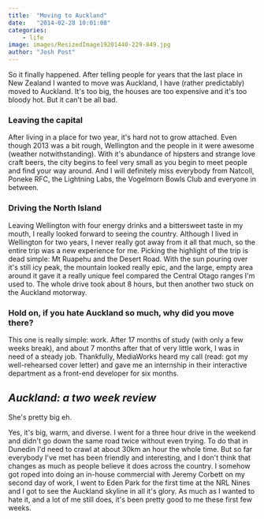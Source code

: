 ```yaml
---
title:  "Moving to Auckland"
date:   "2014-02-28 10:01:08"
categories: 
    - life
image: images/ResizedImage19201440-229-849.jpg
author: "Josh Post"
---
```


So it finally happened. After telling people for years that the last place in New Zealand I wanted to move was Auckland, I have (rather predictably) moved to Auckland. It's too big, the houses are too expensive and it's too bloody hot. But it can't be all bad.

### Leaving the capital
After living in a place for two year, it's hard not to grow attached. Even though 2013 was a bit rough, Wellington and the people in it were awesome (weather notwithstanding). With it's abundance of hipsters and strange love craft beers, the city begins to feel very small as you begin to meet people and find your way around. And I will definitely miss everybody from Natcoll, Poneke RFC, the Lightning Labs, the Vogelmorn Bowls Club and everyone in between.

### Driving the North Island
Leaving Wellington with four energy drinks and a bittersweet taste in my mouth, I really looked forward to seeing the country. Although I lived in Wellington for two years, I never really got away from it all that much, so the entire trip was a new experience for me. Picking the highlight of the trip is dead simple: Mt Ruapehu and the Desert Road. With the sun pouring over it's still icy peak, the mountain looked really epic, and the large, empty area around it gave it a really unique feel compared the Central Otago ranges I'm used to. The whole drive took about 8 hours, but then another two stuck on the Auckland motorway.

### Hold on, if you hate Auckland so much, why did you move there?
This one is really simple: work. After 17 months of study (with only a few weeks break), and about 7 months after that of very little work, I was in need of a steady job. Thankfully, MediaWorks heard my call (read: got my well-rehearsed cover letter) and gave me an internship in their interactive department as a front-end developer for six months.

## *Auckland: a two week review*
She's pretty big eh.

Yes, it's big, warm, and diverse. I went for a three hour drive in the weekend and didn't go down the same road twice without even trying. To do that in Dunedin I'd need to crawl at about 30km an hour the whole time. But so far everybody I've met has been friendly and interesting, and I don't think that changes as much as people believe it does across the country. I somehow got roped into doing an in-house commercial with Jeremy Corbett on my second day of work, I went to Eden Park for the first time at the NRL Nines and I got to see the Auckland skyline in all it's glory. As much as I wanted to hate it, and a lot of me still does, it's been pretty good to me these first few weeks.

[Lightning Lab]: http://lightninglab.co.nz/
